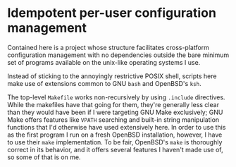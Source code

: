 # Idempotent per-user configuration management
Contained here is a project whose structure facilitates cross-platform
configuration management with no dependencies outside the bare minimum
set of programs available on the unix-like operating systems I use.

Instead of sticking to the annoyingly restrictive POSIX shell, scripts
here make use of extensions common to GNU `bash` and OpenBSD's `ksh`.

The top-level `Makefile` works non-recursively by using `.include`
directives.  While the makefiles have that going for them, they're
generally less clear than they would have been if I were targeting GNU
Make exclusively; GNU Make offers features like `VPATH` searching and
built-in string manipulation functions that I'd otherwise have used
extensively here.  In order to use this as the first program I run on
a fresh OpenBSD installation, however, I have to use their `make`
implementation.  To be fair, OpenBSD's `make` is thoroughly correct in
its behavior, and it offers several features I haven't made use of, so
some of that is on me.
